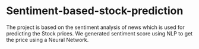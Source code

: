 # Sentiment-based-stock-prediction
The project is based on the sentiment analysis of news which is used for predicting the Stock prices. We generated sentiment score using NLP to get the price using a Neural Network.

